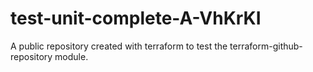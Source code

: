 # test-unit-complete-A-VhKrKI
A public repository created with terraform to test the terraform-github-repository module.
